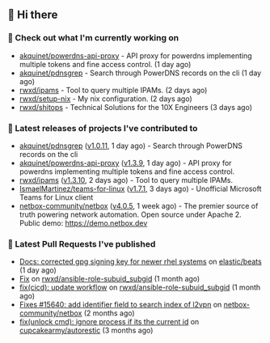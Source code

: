 ## 👋 Hi there

### 👷 Check out what I'm currently working on


- [akquinet/powerdns-api-proxy](https://github.com/akquinet/powerdns-api-proxy) - API proxy for powerdns implementing multiple tokens and fine access control. (1 day ago)
- [akquinet/pdnsgrep](https://github.com/akquinet/pdnsgrep) - Search through PowerDNS records on the cli (1 day ago)
- [rwxd/ipams](https://github.com/rwxd/ipams) - Tool to query multiple IPAMs. (2 days ago)
- [rwxd/setup-nix](https://github.com/rwxd/setup-nix) - My nix configuration. (2 days ago)
- [rwxd/shitops](https://github.com/rwxd/shitops) - Technical Solutions for the 10X Engineers (3 days ago)

### 🔭 Latest releases of projects I've contributed to


- [akquinet/pdnsgrep](https://github.com/akquinet/pdnsgrep) ([v1.0.11](https://github.com/akquinet/pdnsgrep/releases/tag/v1.0.11), 1 day ago) - Search through PowerDNS records on the cli
- [akquinet/powerdns-api-proxy](https://github.com/akquinet/powerdns-api-proxy) ([v1.3.9](https://github.com/akquinet/powerdns-api-proxy/releases/tag/v1.3.9), 1 day ago) - API proxy for powerdns implementing multiple tokens and fine access control.
- [rwxd/ipams](https://github.com/rwxd/ipams) ([v1.3.10](https://github.com/rwxd/ipams/releases/tag/v1.3.10), 2 days ago) - Tool to query multiple IPAMs.
- [IsmaelMartinez/teams-for-linux](https://github.com/IsmaelMartinez/teams-for-linux) ([v1.7.1](https://github.com/IsmaelMartinez/teams-for-linux/releases/tag/v1.7.1), 3 days ago) - Unofficial Microsoft Teams for Linux client
- [netbox-community/netbox](https://github.com/netbox-community/netbox) ([v4.0.5](https://github.com/netbox-community/netbox/releases/tag/v4.0.5), 1 week ago) - The premier source of truth powering network automation. Open source under Apache 2. Public demo: https://demo.netbox.dev

### 🔨 Latest Pull Requests I've published


- [Docs: corrected gpg signing key for newer rhel systems](https://github.com/elastic/beats/pull/39899) on [elastic/beats](https://github.com/elastic/beats) (1 day ago)
- [Fix](https://github.com/rwxd/ansible-role-subuid_subgid/pull/73) on [rwxd/ansible-role-subuid_subgid](https://github.com/rwxd/ansible-role-subuid_subgid) (1 month ago)
- [fix(cicd): update workflow](https://github.com/rwxd/ansible-role-subuid_subgid/pull/72) on [rwxd/ansible-role-subuid_subgid](https://github.com/rwxd/ansible-role-subuid_subgid) (1 month ago)
- [Fixes #15640: add identifier field to search index of l2vpn](https://github.com/netbox-community/netbox/pull/15673) on [netbox-community/netbox](https://github.com/netbox-community/netbox) (2 months ago)
- [fix(unlock cmd): ignore process if its the current id](https://github.com/cupcakearmy/autorestic/pull/360) on [cupcakearmy/autorestic](https://github.com/cupcakearmy/autorestic) (3 months ago)
